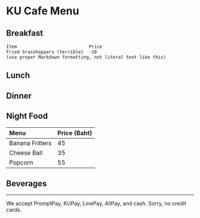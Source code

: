 # KU Cafe Menu


## Breakfast

    Item                           Price
    Fried Grasshoppers (terrible)  -10
    (use proper Markdown formatting, not literal text like this)

## Lunch 


## Dinner


## Night Food
| Menu               | Price (Baht)  |
|:-------------------------|----------|
| Banana Fritters          | 45       |
| Cheese Ball              | 35       |
| Popcorn                  | 55       |

## Beverages



---

We accept PromptPay, KUPay, LinePay, AliPay, and cash. Sorry, no credit cards.
